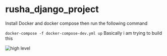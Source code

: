 # rusha_django_project

Install Docker and docker compose then run the following command

`docker-compose -f docker-compose-dev.yml up`
Basically i am trying to build this 

![high level](https://www.canva.com/design/DAFSsKoNgIc/z-dQVGjoSVN70J9gv8fg3Q/view?utm_content=DAFSsKoNgIc&utm_campaign=designshare&utm_medium=link2&utm_source=sharebutton)
